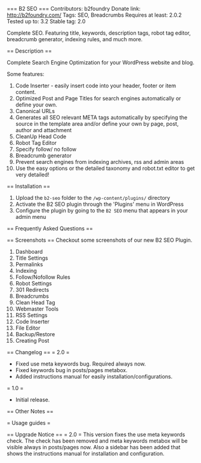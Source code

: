=== B2 SEO ===
Contributors: b2foundry
Donate link: http://b2foundry.com/
Tags: SEO, Breadcrumbs
Requires at least: 2.0.2
Tested up to: 3.2
Stable tag: 2.0

Complete SEO. Featuring title, keywords, description tags, robot tag editor, breadcrumb generator, indexing rules, and much more.

== Description ==

Complete Search Engine Optimization for your WordPress website and blog.

Some features:
1. Code Inserter - easily insert code into your header, footer or item content.
2. Optimized Post and Page Titles for search engines automatically or define your own.
3. Canonical URLs
4. Generates all SEO relevant META tags automatically by specifying the source in the template area and/or define your own by page, post, author and attachment
5. CleanUp Head Code
6. Robot Tag Editor
7. Specify follow/ no follow
8. Breadcrumb generator
9. Prevent search engines from indexing archives, rss and admin areas
10. Use the easy options or the detailed taxonomy and robot.txt editor to get very detailed!

== Installation ==

1. Upload the `b2-seo` folder to the `/wp-content/plugins/` directory
2. Activate the B2 SEO plugin through the 'Plugins' menu in WordPress
3. Configure the plugin by going to the `B2 SEO` menu that appears in your admin menu

== Frequently Asked Questions ==

== Screenshots ==
Checkout some screenshots of our new B2 SEO Plugin.

1. Dashboard
2. Title Settings
3. Permalinks
4. Indexing
5. Follow/Nofollow Rules
6. Robot Settings
7. 301 Redirects
8. Breadcrumbs
9. Clean Head Tag
10. Webmaster Tools
11. RSS Settings
12. Code Inserter
13. File Editor
14. Backup/Restore
15. Creating Post

== Changelog ==
= 2.0 =
* Fixed use meta keywords bug. Required always now.
* Fixed keywords bug in posts/pages metabox.
* Added instructions manual for easily installation/configurations.

= 1.0 =
* Initial release.

== Other Notes ==

= Usage guides =

== Upgrade Notice ==
= 2.0 =
This version fixes the use meta keywords check. The check has been removed and meta keywords metabox will be visible always in posts/pages now. Also a sidebar has been added that shows the instructions manual for installation and configuration.
